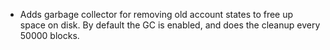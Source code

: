 * Adds garbage collector for removing old account states to free up space on disk.
  By default the GC is enabled, and does the cleanup every 50000 blocks.
